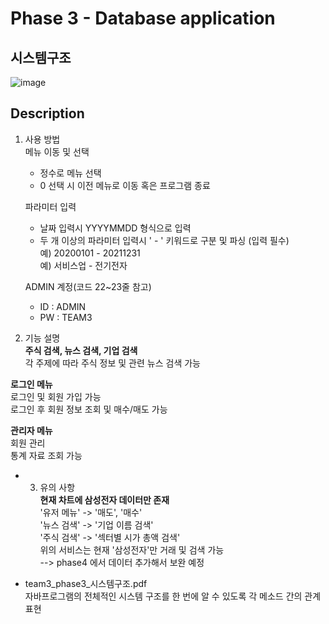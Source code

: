# Phase 3 - Database application
## 시스템구조   
![image](https://user-images.githubusercontent.com/33113480/143774152-71be1755-3f2a-4164-a699-2545dd38bd2f.png)


## Description
1. 사용 방법   
    메뉴 이동 및 선택   
    - 정수로 메뉴 선택   
    - 0 선택 시 이전 메뉴로 이동 혹은 프로그램 종료   
        
    파라미터 입력   
    - 날짜 입력시 YYYYMMDD 형식으로 입력   
    - 두 개 이상의 파라미터 입력시 ' - ' 키워드로 구분 및 파싱 (입력 필수)   
    예) 20200101 - 20211231   
    예) 서비스업 - 전기전자   

    ADMIN 계정(코드 22~23줄 참고)   
    - ID : ADMIN   
    - PW : TEAM3   

2. 기능 설명   
**주식 검색, 뉴스 검색, 기업 검색**   
    각 주제에 따라 주식 정보 및 관련 뉴스 검색 가능   
   
**로그인 메뉴**   
    로그인 및 회원 가입 가능   
    로그인 후 회원 정보 조회 및 매수/매도 가능   
   
**관리자 메뉴**   
    회원 관리   
    통계 자료 조회 가능   
   
* 3. 유의 사항      
**현재 차트에 삼성전자 데이터만 존재**   
    '유저 메뉴' -> '매도', '매수'   
    '뉴스 검색' -> '기업 이름 검색'   
    '주식 검색' -> '섹터별 시가 총액 검색'   
    위의 서비스는  현재 '삼성전자'만 거래 및 검색 가능   
    --> phase4 에서 데이터 추가해서 보완 예정   
   
* team3_phase3_시스템구조.pdf   
    자바프로그램의 전체적인 시스템 구조를 한 번에 알 수 있도록 각 메소드 간의 관계 표현   

